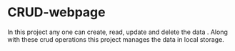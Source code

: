 # CRUD-webpage
In this project any one can create, read, update and delete the data . Along with these crud operations this project manages the data  in local storage.
